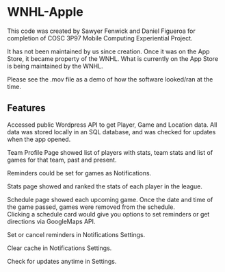 # WNHL-Apple

This code was created by Sawyer Fenwick and Daniel Figueroa for completion of COSC 3P97 Mobile Computing Experiential Project.  

It has not been maintained by us since creation. Once it was on the App Store, it became property of the WNHL. What is currently on the App Store is being maintained by the WNHL.  

Please see the .mov file as a demo of how the software looked/ran at the time.  

## Features  

Accessed public Wordpress API to get Player, Game and Location data. All data was stored locally in an SQL database, and was checked for updates when the app opened.  

Team Profile Page showed list of players with stats, team stats and list of games for that team, past and present.  

Reminders could be set for games as Notifications.  

Stats page showed and ranked the stats of each player in the league.  

Schedule page showed each upcoming game. Once the date and time of the game passed, games were removed from the schedule.  
Clicking a schedule card would give you options to set reminders or get directions via GoogleMaps API.  

Set or cancel reminders in Notifications Settings.  

Clear cache in Notifications Settings.  

Check for updates anytime in Settings. 
